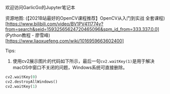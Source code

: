 欢迎访问GarlicGo的Jupyter笔记本

资源地图:
(【2021B站最好的OpenCV课程推荐】OpenCV从入门到实战 全套课程)[https://www.bilibili.com/video/BV1PV411774y?from=search&seid=15932565624720465096&spm_id_from=333.337.0.0]
(Python教程 - 廖雪峰)[https://www.liaoxuefeng.com/wiki/1016959663602400]

Tips:
1. 使用cv2展示图片的代码如下所示，最后一句`cv2.waitKey(1)`是用于解决macOS中窗口不关闭的问题，Windows系统可直接删除。
```python
cv2.waitKey(0)
cv2.destroyAllWindows()
cv2.waitKey(1)
```